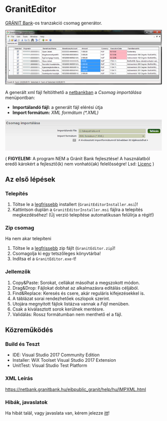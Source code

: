 # GranitEditor
[GRÁNIT Bank](https://granitbank.hu/)-os tranzakció csomag generátor.

![image](https://github.com/mattia72/GranitEditor/blob/screenshots/Screenshots/GranitEditor.png "Screenshot"  ) 

A generált xml fájl feltölthető a [netbankban](https://netbank.granitbank.hu) a *Csomag importálása* menüpontban:
* **Importálandó fájl:** a generált fájl elérési útja 
* **Import formátum:** _XML formátum (*.XML)_

![image](https://github.com/mattia72/GranitEditor/blob/screenshots/Screenshots/CsomagImport.png "Screenshot" )

( **FIGYELEM:** A program NEM a Gránit Bank fejlesztése! A használatból eredő károkért a fejlesztő(k) nem vonható(ak) felelősségre! Lsd: [Licenc](LICENSE) )

## Az első lépések

### Telepítés
1. Töltse le a [legfrissebb](https://github.com/mattia72/GranitEditor/releases/latest) installert (`GranitEditorInstaller.msi`)!
1. Kattintson duplán a `GranitEditorInstaller.msi` fájlra a telepítés megkezdéséhez! (Új verzió telepítése automatikusan felülírja a régit!)

### Zip csomag
Ha nem akar telepíteni
1. Töltse le a [legfrissebb](https://github.com/mattia72/GranitEditor/releases/latest) zip fájlt (`GranitEditor.zip`)!
1. Csomagolja ki egy tetszőleges könyvtárba!
1. Indítsa el a `GranitEditor.exe`-t!

### Jellemzők
1. Copy&Paste: Sorokat, cellákat másolhat a megszokott módon.
1. Drag&Drop: Fájlokat dobhat az alkalmazásra editálás céljából.
1. Find&Replace: Keresés és csere, akár reguláris kifejezésekkel is.
1. A táblázat sorai rendezhetőek oszlopok szerint.
1. Utojára megnyitott fájlok listázva vannak a _Fájl_ menüben.
1. Csak a kiválasztott sorok kerülnek mentésre.
1. Validálás: Rossz formátumban nem menthető el a fájl.

## Közreműködés
### Build és Teszt
* IDE: Visual Studio 2017 Community Edition
* Installer: WiX Toolset Visual Studio 2017 Extension
* UnitTest: Visual Studio Test Platform 

### XML Leírás 
https://netbank.granitbank.hu/eibpublic_granit/help/hu/IMPXML.html

### Hibák, javaslatok
Ha hibát talál, vagy javaslata van, kérem jelezze [itt](https://github.com/mattia72/GranitEditor/issues/new)!
